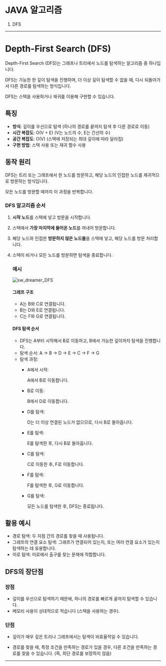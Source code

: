 # JAVA 알고리즘

1. DFS
   
<hr/>

# Depth-First Search (DFS)

Depth-First Search (DFS)는 그래프나 트리에서 노드를 탐색하는 알고리즘 중 하나입니다.

DFS는 가능한 한 깊이 탐색을 진행하며, 더 이상 깊이 탐색할 수 없을 때, 다시 되돌아가서 다른 경로를 탐색하는 방식입니다.

DFS는 스택을 사용하거나 재귀를 이용해 구현할 수 있습니다.

## 특징

- **방식**: 깊이를 우선으로 탐색 (하나의 경로를 끝까지 탐색 후 다른 경로로 이동)
- **시간 복잡도**: O(V + E) (V는 노드의 수, E는 간선의 수)
- **공간 복잡도**: O(V) (스택에 저장되는 최대 깊이에 따라 달라짐)
- **구현 방법**: 스택 사용 또는 재귀 함수 사용

## 동작 원리

DFS는 트리 또는 그래프에서 한 노드를 방문하고, 해당 노드의 인접한 노드를 재귀적으로 방문하는 방식입니다.

모든 노드를 방문할 때까지 이 과정을 반복합니다.


### DFS 알고리즘 순서

1. **시작 노드**를 스택에 넣고 방문을 시작합니다.

2. 스택에서 **가장 마지막에 들어온 노드**를 꺼내어 방문합니다.

3. 해당 노드와 인접한 **방문하지 않은 노드들**을 스택에 넣고, 해당 노드를 방문 처리합니다.

4. 스택이 비거나 모든 노드를 방문하면 탐색을 종료합니다.

   ### 예시

   ![sw_dreamer_DFS](https://github.com/user-attachments/assets/065b4f11-9688-432c-b35a-8e5425acbff7)

   #### 그래프 구조
    - A는 B와 C로 연결됩니다.
    - B는 D와 E로 연결됩니다.
    - C는 F와 G로 연결됩니다.

   #### DFS 탐색 순서

   - DFS는 A부터 시작해서 B로 이동하고, B에서 가능한 깊이까지 탐색을 진행합니다.
   - 탐색 순서: A → B → D → E → C → F → G
   - 탐색 과정:
        - A에서 시작:
          
          A에서 B로 이동합니다.
          
        - B로 이동:
          
          B에서 D로 이동합니다.
          
        - D를 탐색:
          
          D는 더 이상 연결된 노드가 없으므로, 다시 B로 돌아옵니다.
          
        - E를 탐색:
          
          E를 탐색한 후, 다시 B로 돌아옵니다.
          
        - C를 탐색:
          
          C로 이동한 후, F로 이동합니다.
          
        - F를 탐색:
          
          F를 탐색한 후, G로 이동합니다.
          
        - G를 탐색:
          
          모든 노드를 탐색한 후, DFS는 종료됩니다.
    
## 활용 예시
  - 경로 탐색: 두 지점 간의 경로를 찾을 때 사용됩니다.
  - 그래프의 연결 요소 탐색: 그래프가 연결되어 있는지, 또는 여러 연결 요소가 있는지 탐색하는 데 유용합니다.
  - 미로 탐색: 미로에서 출구를 찾는 문제에 적합합니다.

## DFS의 장단점

### 장점
  - 깊이를 우선으로 탐색하기 때문에, 하나의 경로를 빠르게 끝까지 탐색할 수 있습니다.
  - 메모리 사용이 상대적으로 적습니다 (스택을 사용하는 경우).

### 단점
  - 깊이가 매우 깊은 트리나 그래프에서는 탐색이 비효율적일 수 있습니다.
    
  - 경로를 찾을 때, 특정 조건을 만족하는 경로가 있을 경우, 다른 조건을 만족하는 경로를 찾을 수 있습니다.
    (즉, 최단 경로를 보장하지 않음)

<hr/>
